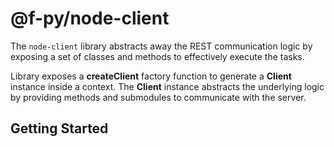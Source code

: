 # @f-py/node-client

The `node-client` library abstracts away the REST communication logic by exposing a set of classes and
methods to effectively execute the tasks.

Library exposes a **createClient** factory function to generate a **Client** instance inside a context.
The **Client** instance abstracts the underlying logic by providing methods and submodules to communicate with the server.

## Getting Started